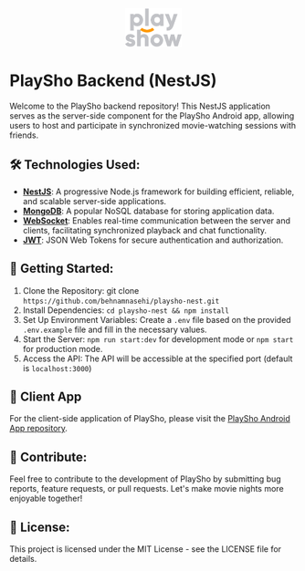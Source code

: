 <p align="center">
  <img src="https://github.com/behnamnasehi/playsho/blob/master/app/src/main/res/drawable-nodpi/img_logo.png" alt="PlaySho Logo" width="100" height="68">
</p>

# PlaySho Backend (NestJS)
Welcome to the PlaySho backend repository! This NestJS application serves as the server-side component for the PlaySho Android app, allowing users to host and participate in synchronized movie-watching sessions with friends.

## 🛠️ Technologies Used:
- [**NestJS**](https://nestjs.com/): A progressive Node.js framework for building efficient, reliable, and scalable server-side applications.
- [**MongoDB**](https://www.mongodb.com/): A popular NoSQL database for storing application data.
- [**WebSocket**](https://socket.io/): Enables real-time communication between the server and clients, facilitating synchronized playback and chat functionality.
- [**JWT**](https://jwt.io/): JSON Web Tokens for secure authentication and authorization.

## 🚀 Getting Started:
1. Clone the Repository: git clone ```https://github.com/behnamnasehi/playsho-nest.git```
2. Install Dependencies: ```cd playsho-nest && npm install```
3. Set Up Environment Variables: Create a ```.env``` file based on the provided ```.env.example``` file and fill in the necessary values.
4. Start the Server: ```npm run start:dev``` for development mode or ```npm start``` for production mode.
5. Access the API: The API will be accessible at the specified port (default is ```localhost:3000```)

## 📱 Client App
For the client-side application of PlaySho, please visit the [PlaySho Android App repository](https://github.com/behnamnasehi/playsho).

## 🎉 Contribute:
Feel free to contribute to the development of PlaySho by submitting bug reports, feature requests, or pull requests. Let's make movie nights more enjoyable together!

## 📝 License:
This project is licensed under the MIT License - see the LICENSE file for details.
